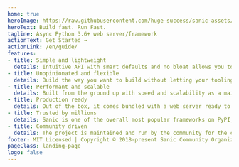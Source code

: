 ```yaml
---
home: true
heroImage: https://raw.githubusercontent.com/huge-success/sanic-assets/master/png/sanic-framework-logo-400x97.png
heroText: Build fast. Run Fast.
tagline: Async Python 3.6+ web server/framework
actionText: Get Started →
actionLink: /en/guide/
features:
- title: Simple and lightweight
  details: Intuitive API with smart defaults and no bloat allows you to get straight to work building your app.
- title: Unopinionated and flexible
  details: Build the way you want to build without letting your tooling constrain you.
- title: Performant and scalable
  details: Built from the ground up with speed and scalability as a main concern. It is ready to power web applications big and small.
- title: Production ready
  details: Out of the box, it comes bundled with a web server ready to power your web applications.
- title: Trusted by millions
  details: Sanic is one of the overall most popular frameworks on PyPI, and the top async enabled framework
- title: Community driven
  details: The project is maintained and run by the community for the community.
footer: MIT Licensed | Copyright © 2018-present Sanic Community Organization
pageClass: landing-page
logo: false
---
```


